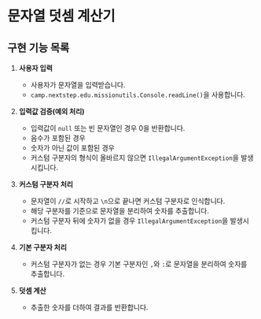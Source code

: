 # 문자열 덧셈 계산기

## 구현 기능 목록

1. **사용자 입력**
    - 사용자가 문자열을 입력받습니다.
    - `camp.nextstep.edu.missionutils.Console.readLine()`을 사용합니다.

2. **입력값 검증(예외 처리)**
    - 입력값이 `null` 또는 빈 문자열인 경우 0을 반환합니다.
    - 음수가 포함된 경우
    - 숫자가 아닌 값이 포함된 경우
    - 커스텀 구분자의 형식이 올바르지 않으면 `IllegalArgumentException`을 발생시킵니다.

3. **커스텀 구분자 처리**
    - 문자열이 `//`로 시작하고 `\n`으로 끝나면 커스텀 구분자로 인식합니다.
    - 해당 구분자를 기준으로 문자열을 분리하여 숫자를 추출합니다.
    - 커스텀 구분자 뒤에 숫자가 없을 경우 `IllegalArgumentException`을 발생시킵니다.

4. **기본 구분자 처리**
    - 커스텀 구분자가 없는 경우 기본 구분자인 `,`와 `:`로 문자열을 분리하여 숫자를 추출합니다.

5. **덧셈 계산**
    - 추출한 숫자를 더하여 결과를 반환합니다.